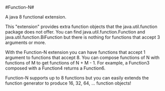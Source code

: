 #Function-N#

A java 8 functional extension.

This "extension" provides extra function objects that the java.util.function package does not offer. You can find
java.util.function.Function and java.util.function.BiFunction but there is nothing for functions that accept 3 arguments
or more.

With the Function-N extension you can have functions that accept 1 argument to functions that accept 8. You can compose functions
of N with functions of M to get functions of N + M - 1. For example, a Function3 composed with a Function4 returns a
Function6.

Function-N supports up to 8 functions but you can easily extends the function generator to produce 16, 32, 64, ...
function objects!